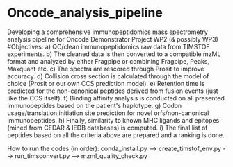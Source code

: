 # Oncode_analysis_pipeline
Developing a comprehensive immunopeptidomics mass spectrometry analysis pipeline for Oncode Demonstrator Project WP2 (&amp; possibly WP3)
#Objectives: 
a) QC/clean immunopeptidomics raw data from TIMSTOF experiments.
b) The cleaned data is then converted to a compatible mzML format and analyzed by either Fragpipe or combining Fragpipe, Peaks, Maxquant etc.
c) The spectra are rescored through Prosit to improve accuracy.
d) Collision cross section is calculated through the model of choice (Prosit or our own CCS prediction model).
e) Retention time is predicted for the non-canonical peptides derived from fusion events (just like the CCS itself).
f) Binding affinity analysis is conducted on all presented immunopeptides based on the patient's haplotype.
g) Codon usage/translation initiation site prediction for novel orfs/non-canonical immunopeptides.
h) Finally, similarity to known MHC ligands and epitopes (mined from CEDAR & IEDB databases) is computed.
i) The final list of peptides based on all the criteria above are prepared and a ranking is done.

How to run the codes (in order):
conda_install.py --> create_timstof_env.py --> run_timsconvert.py --> mzml_quality_check.py
